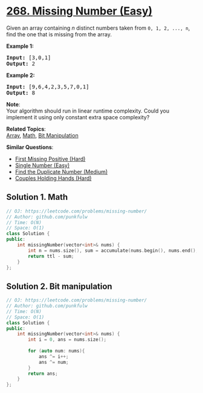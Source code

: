 # [268. Missing Number (Easy)](https://leetcode.com/problems/missing-number/)

<p>Given an array containing <i>n</i> distinct numbers taken from <code>0, 1, 2, ..., n</code>, find the one that is missing from the array.</p>

<p><b>Example 1:</b></p>

<pre><b>Input:</b> [3,0,1]
<b>Output:</b> 2
</pre>

<p><b>Example 2:</b></p>

<pre><b>Input:</b> [9,6,4,2,3,5,7,0,1]
<b>Output:</b> 8
</pre>

<p><b>Note</b>:<br>
Your algorithm should run in linear runtime complexity. Could you implement it using only constant extra space complexity?</p>

**Related Topics**:  
[Array](https://leetcode.com/tag/array/), [Math](https://leetcode.com/tag/math/), [Bit Manipulation](https://leetcode.com/tag/bit-manipulation/)

**Similar Questions**:
* [First Missing Positive (Hard)](https://leetcode.com/problems/first-missing-positive/)
* [Single Number (Easy)](https://leetcode.com/problems/single-number/)
* [Find the Duplicate Number (Medium)](https://leetcode.com/problems/find-the-duplicate-number/)
* [Couples Holding Hands (Hard)](https://leetcode.com/problems/couples-holding-hands/)

## Solution 1. Math

```cpp
// OJ: https://leetcode.com/problems/missing-number/
// Author: github.com/punkfulw
// Time: O(N)
// Space: O(1)
class Solution {
public:
    int missingNumber(vector<int>& nums) {
        int n = nums.size(), sum = accumulate(nums.begin(), nums.end(), 0), ttl = (n + 1) * n / 2;
        return ttl - sum;  
    }
};
```

## Solution 2. Bit manipulation

```cpp
// OJ: https://leetcode.com/problems/missing-number/
// Author: github.com/punkfulw
// Time: O(N)
// Space: O(1)
class Solution {
public:
    int missingNumber(vector<int>& nums) {
        int i = 0, ans = nums.size();
        
        for (auto num: nums){
            ans ^= i++;
            ans ^= num;
        }
        return ans;
    }
};
```
